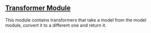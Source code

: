 ---
---

## [Transformer Module]({{page.link}})

This module contains transformers that take a model from the model module, convert it to a different one and return it.
